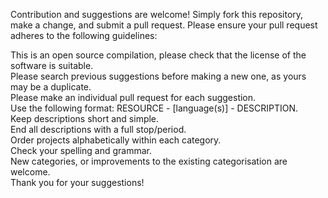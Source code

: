 Contribution and suggestions are welcome! Simply fork this repository, make a change, and submit a pull request. Please ensure your pull request adheres to the following guidelines:

This is an open source compilation, please check that the license of the software is suitable.<br />
Please search previous suggestions before making a new one, as yours may be a duplicate.<br />
Please make an individual pull request for each suggestion.<br />
Use the following format: RESOURCE - [language(s)] - DESCRIPTION.<br />
Keep descriptions short and simple.<br />
End all descriptions with a full stop/period.<br />
Order projects alphabetically within each category.<br />
Check your spelling and grammar.<br />
New categories, or improvements to the existing categorisation are welcome.<br />
Thank you for your suggestions!

